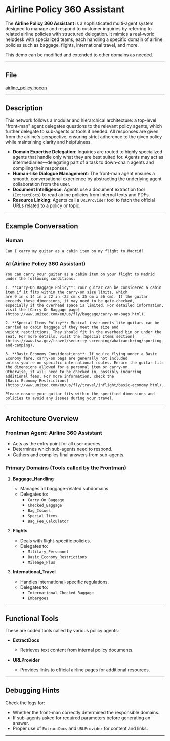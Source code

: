 # Airline Policy 360 Assistant

The **Airline Policy 360 Assistant** is a sophisticated multi-agent system designed to manage and respond to customer inquiries
by referring to related airline policies with structured delegation. It mimics a real-world helpdesk with specialized teams,
each handling a specific domain of airline policies such as baggage, flights, international travel, and more.

This demo can be modified and extended to other domains as needed.

---

## File

[airline_policy.hocon](../../registries/airline_policy.hocon)

---

## Description

This network follows a modular and hierarchical architecture: a top-level "front-man" agent delegates questions to the
relevant policy agents, which further delegate to sub-agents or tools if needed. All responses are given from the airline's
perspective, ensuring strict adherence to the given policy while maintaining clarity and helpfulness.

- **Domain Expertise Delegation**: Inquiries are routed to highly specialized agents that handle only what they are best
suited for. Agents may act as intermediaries—delegating part of a task to down-chain agents and compiling their responses.
- **Human-like Dialogue Management**: The front-man agent ensures a smooth, conversational experience by abstracting the
underlying agent collaboration from the user.
- **Document Intelligence**: Agents use a document extraction tool (`ExtractDocs`) to read airline policies from internal
texts and PDFs.
- **Resource Linking**: Agents call a `URLProvider` tool to fetch the official URLs related to a policy or topic.

---

## Example Conversation

### Human

```text
Can I carry my guitar as a cabin item on my flight to Madrid?
```

### AI (Airline Policy 360 Assistant)

```text
You can carry your guitar as a cabin item on your flight to Madrid under the following conditions:

1. **Carry-On Baggage Policy**: Your guitar can be considered a cabin item if it fits within the carry-on size limits, which
are 9 in x 14 in x 22 in (23 cm x 35 cm x 56 cm). If the guitar exceeds these dimensions, it may need to be gate-checked,
especially if the overhead space is limited. For detailed information, visit the [Carry On Baggage page](https://www.united.com/en/us/fly/baggage/carry-on-bags.html).

2. **Special Items Policy**: Musical instruments like guitars can be carried as cabin baggage if they meet the size and
weight restrictions. They should fit in the overhead bin or under the seat. For more details, visit the [Special Items section](https://www.tsa.gov/travel/security-screening/whatcanibring/sporting-and-camping).

3. **Basic Economy Considerations**: If you're flying under a Basic Economy fare, carry-on bags are generally not included
unless you're on specific international routes. Ensure the guitar fits the dimensions allowed for a personal item or carry-on.
Otherwise, it will need to be checked in, possibly incurring additional fees. For more information, check the
[Basic Economy Restrictions](https://www.united.com/en/us/fly/travel/inflight/basic-economy.html).

Please ensure your guitar fits within the specified dimensions and policies to avoid any issues during your travel.
```

---

## Architecture Overview

### Frontman Agent: **Airline 360 Assistant**

- Acts as the entry point for all user queries.
- Determines which sub-agents need to respond.
- Gathers and compiles final answers from sub-agents.

### Primary Domains (Tools called by the Frontman)

1. **Baggage_Handling**
   - Manages all baggage-related subdomains.
   - Delegates to:
     - `Carry_On_Baggage`
     - `Checked_Baggage`
     - `Bag_Issues`
     - `Special_Items`
     - `Bag_Fee_Calculator`

2. **Flights**
   - Deals with flight-specific policies.
   - Delegates to:
     - `Military_Personnel`
     - `Basic_Economy_Restrictions`
     - `Mileage_Plus`

3. **International_Travel**
   - Handles international-specific regulations.
   - Delegates to:
     - `International_Checked_Baggage`
     - `Embargoes`

---

## Functional Tools

These are coded tools called by various policy agents:

- **ExtractDocs**
  - Retrieves text content from internal policy documents.

- **URLProvider**
  - Provides links to official airline pages for additional resources.

---

## Debugging Hints

Check the logs for:

- Whether the front-man correctly determined the responsible domains.
- If sub-agents asked for required parameters before generating an answer.
- Proper use of `ExtractDocs` and `URLProvider` for content and links.

---
